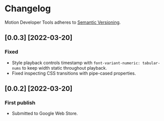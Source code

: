 # Changelog

Motion Developer Tools adheres to [Semantic Versioning](http://semver.org/).

## [0.0.3] [2022-03-20]

### Fixed

- Style playback controls timestamp with `font-variant-numeric: tabular-nums` to keep width static throughout playback.
- Fixed inspecting CSS transitions with pipe-cased properties.

## [0.0.2] [2022-03-20]

### First publish

- Submitted to Google Web Store.
